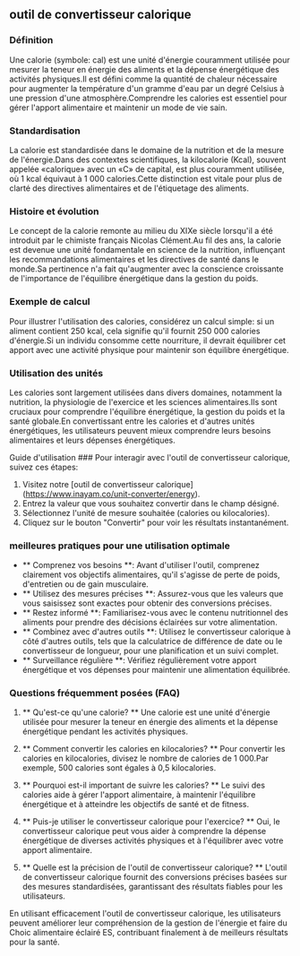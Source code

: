 ## outil de convertisseur calorique

### Définition
Une calorie (symbole: cal) est une unité d'énergie couramment utilisée pour mesurer la teneur en énergie des aliments et la dépense énergétique des activités physiques.Il est défini comme la quantité de chaleur nécessaire pour augmenter la température d'un gramme d'eau par un degré Celsius à une pression d'une atmosphère.Comprendre les calories est essentiel pour gérer l'apport alimentaire et maintenir un mode de vie sain.

### Standardisation
La calorie est standardisée dans le domaine de la nutrition et de la mesure de l'énergie.Dans des contextes scientifiques, la kilocalorie (Kcal), souvent appelée «calorique» avec un «C» de capital, est plus couramment utilisée, où 1 kcal équivaut à 1 000 calories.Cette distinction est vitale pour plus de clarté des directives alimentaires et de l'étiquetage des aliments.

### Histoire et évolution
Le concept de la calorie remonte au milieu du XIXe siècle lorsqu'il a été introduit par le chimiste français Nicolas Clément.Au fil des ans, la calorie est devenue une unité fondamentale en science de la nutrition, influençant les recommandations alimentaires et les directives de santé dans le monde.Sa pertinence n'a fait qu'augmenter avec la conscience croissante de l'importance de l'équilibre énergétique dans la gestion du poids.

### Exemple de calcul
Pour illustrer l'utilisation des calories, considérez un calcul simple: si un aliment contient 250 kcal, cela signifie qu'il fournit 250 000 calories d'énergie.Si un individu consomme cette nourriture, il devrait équilibrer cet apport avec une activité physique pour maintenir son équilibre énergétique.

### Utilisation des unités
Les calories sont largement utilisées dans divers domaines, notamment la nutrition, la physiologie de l'exercice et les sciences alimentaires.Ils sont cruciaux pour comprendre l'équilibre énergétique, la gestion du poids et la santé globale.En convertissant entre les calories et d'autres unités énergétiques, les utilisateurs peuvent mieux comprendre leurs besoins alimentaires et leurs dépenses énergétiques.

Guide d'utilisation ###
Pour interagir avec l'outil de convertisseur calorique, suivez ces étapes:
1. Visitez notre [outil de convertisseur calorique] (https://www.inayam.co/unit-converter/energy).
2. Entrez la valeur que vous souhaitez convertir dans le champ désigné.
3. Sélectionnez l'unité de mesure souhaitée (calories ou kilocalories).
4. Cliquez sur le bouton "Convertir" pour voir les résultats instantanément.

### meilleures pratiques pour une utilisation optimale
- ** Comprenez vos besoins **: Avant d'utiliser l'outil, comprenez clairement vos objectifs alimentaires, qu'il s'agisse de perte de poids, d'entretien ou de gain musculaire.
- ** Utilisez des mesures précises **: Assurez-vous que les valeurs que vous saisissez sont exactes pour obtenir des conversions précises.
- ** Restez informé **: Familiarisez-vous avec le contenu nutritionnel des aliments pour prendre des décisions éclairées sur votre alimentation.
- ** Combinez avec d'autres outils **: Utilisez le convertisseur calorique à côté d'autres outils, tels que la calculatrice de différence de date ou le convertisseur de longueur, pour une planification et un suivi complet.
- ** Surveillance régulière **: Vérifiez régulièrement votre apport énergétique et vos dépenses pour maintenir une alimentation équilibrée.

### Questions fréquemment posées (FAQ)

1. ** Qu'est-ce qu'une calorie? **
Une calorie est une unité d'énergie utilisée pour mesurer la teneur en énergie des aliments et la dépense énergétique pendant les activités physiques.

2. ** Comment convertir les calories en kilocalories? **
Pour convertir les calories en kilocalories, divisez le nombre de calories de 1 000.Par exemple, 500 calories sont égales à 0,5 kilocalories.

3. ** Pourquoi est-il important de suivre les calories? **
Le suivi des calories aide à gérer l'apport alimentaire, à maintenir l'équilibre énergétique et à atteindre les objectifs de santé et de fitness.

4. ** Puis-je utiliser le convertisseur calorique pour l'exercice? **
Oui, le convertisseur calorique peut vous aider à comprendre la dépense énergétique de diverses activités physiques et à l'équilibrer avec votre apport alimentaire.

5. ** Quelle est la précision de l'outil de convertisseur calorique? **
L'outil de convertisseur calorique fournit des conversions précises basées sur des mesures standardisées, garantissant des résultats fiables pour les utilisateurs.

En utilisant efficacement l'outil de convertisseur calorique, les utilisateurs peuvent améliorer leur compréhension de la gestion de l'énergie et faire du Choic alimentaire éclairé ES, contribuant finalement à de meilleurs résultats pour la santé.
